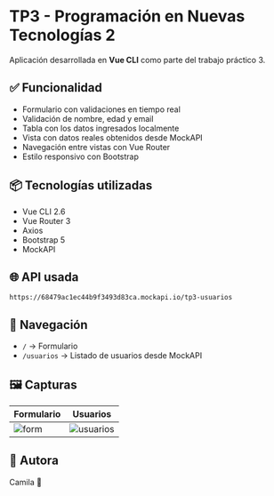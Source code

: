 # TP3 - Programación en Nuevas Tecnologías 2

Aplicación desarrollada en **Vue CLI** como parte del trabajo práctico 3.

## ✅ Funcionalidad

- Formulario con validaciones en tiempo real
- Validación de nombre, edad y email
- Tabla con los datos ingresados localmente
- Vista con datos reales obtenidos desde MockAPI
- Navegación entre vistas con Vue Router
- Estilo responsivo con Bootstrap

## 📦 Tecnologías utilizadas

- Vue CLI 2.6
- Vue Router 3
- Axios
- Bootstrap 5
- MockAPI

## 🌐 API usada

`https://68479ac1ec44b9f3493d83ca.mockapi.io/tp3-usuarios`

## 🔗 Navegación

- `/` → Formulario
- `/usuarios` → Listado de usuarios desde MockAPI

## 🖼 Capturas

| Formulario | Usuarios |
|------------|----------|
| ![form](./screenshots/formulario.png) | ![usuarios](./screenshots/usuarios.png) |

## 👤 Autora

Camila 🦉
